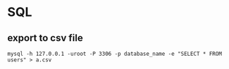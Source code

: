 # SQL

## export to csv file
```
mysql -h 127.0.0.1 -uroot -P 3306 -p database_name -e "SELECT * FROM users" > a.csv
```